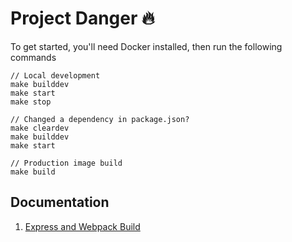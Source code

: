 # Project Danger 🔥

To get started, you'll need Docker installed, then run the following commands

```
// Local development
make builddev
make start
make stop

// Changed a dependency in package.json?
make cleardev
make builddev
make start

// Production image build
make build
```

## Documentation

1. [Express and Webpack Build](docs/BUILD.md)
